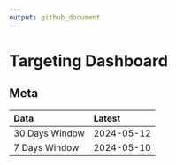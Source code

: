 ```yaml
---
output: github_document
---
```


# Targeting Dashboard



## Meta


|Data           |Latest     |
|:--------------|:----------|
|30 Days Window |2024-05-12 |
|7 Days Window  |2024-05-10 |
